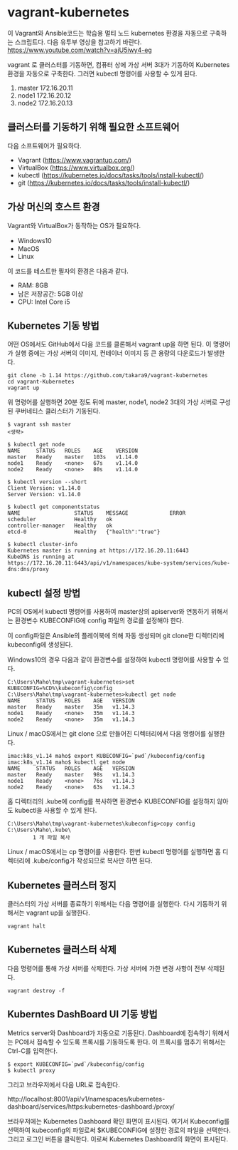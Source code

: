 # vagrant-kubernetes

이 Vagrant와 Ansible코드는 학습용 멀티 노드 kubernetes 환경을 자동으로 구축하는 스크립트다. 
다음 유투부 영상을 참고하기 바란다. 
https://www.youtube.com/watch?v=ajU5iwy4-eg


vagrant 로 클러스터를 기동하면, 컴퓨터 상에 가상 서버 3대가 기동하여 Kubernetes 환경을 자동으로 구축한다. 그러면 kubectl 명령어를 사용할 수 있게 된다. 

1. master 172.16.20.11
1. node1  172.16.20.12
1. node2  172.16.20.13


## 클러스터를 기동하기 위해 필요한 소프트웨어

다음 소프트웨어가 필요하다. 

* Vagrant (https://www.vagrantup.com/)
* VirtualBox (https://www.virtualbox.org/)
* kubectl (https://kubernetes.io/docs/tasks/tools/install-kubectl/)
* git (https://kubernetes.io/docs/tasks/tools/install-kubectl/)


## 가상 머신의 호스트 환경

Vagrant와 VirtualBox가 동작하는 OS가 필요하다. 

* Windows10　
* MacOS
* Linux

이 코드를 테스트한 필자의 환경은 다음과 같다. 

* RAM: 8GB 
* 남은 저장공간: 5GB 이상
* CPU: Intel Core i5 


## Kubernetes 기동 방법

어떤 OS에서도 GitHub에서 다음 코드를 클론해서 vagrant up을 하면 된다. 
이 명령어가 실행 중에는 가상 서버의 이미지, 컨테이너 이미지 등 큰 용량의 다운로드가 발생한다. 

~~~
git clone -b 1.14 https://github.com/takara9/vagrant-kubernetes
cd vagrant-Kubernetes
vagrant up
~~~

위 명령어를 실행하면 20분 정도 뒤에 master, node1, node2 3대의 가상 서버로 구성된 쿠버네티스 클러스터가 기동된다. 

~~~
$ vagrant ssh master
<생략>

$ kubectl get node
NAME     STATUS   ROLES    AGE    VERSION
master   Ready    master   103s   v1.14.0
node1    Ready    <none>   67s    v1.14.0
node2    Ready    <none>   80s    v1.14.0

$ kubectl version --short
Client Version: v1.14.0
Server Version: v1.14.0

$ kubectl get componentstatus
NAME                 STATUS    MESSAGE             ERROR
scheduler            Healthy   ok                  
controller-manager   Healthy   ok                  
etcd-0               Healthy   {"health":"true"}   

$ kubectl cluster-info
Kubernetes master is running at https://172.16.20.11:6443
KubeDNS is running at https://172.16.20.11:6443/api/v1/namespaces/kube-system/services/kube-dns:dns/proxy
~~~


## kubectl 설정 방법

PC의 OS에서 kubectl 명령어를 사용하여 master상의 apiserver와 연동하기 위해서는 환경변수 KUBECONFIG에 config 파일의 경로를 설정해야 한다. 

이 config파일은 Ansible의 플레이북에 의해 자동 생성되며 git clone한 디렉터리에 kubeconfig에 생성된다. 

Windows10의 경우 다음과 같이 환경변수를 설정하여 kubectl 명령어를 사용할 수 있다. 

~~~
C:\Users\Maho\tmp\vagrant-kubernetes>set KUBECONFIG=%CD%\kubeconfig\config
C:\Users\Maho\tmp\vagrant-kubernetes>kubectl get node
NAME     STATUS   ROLES    AGE   VERSION
master   Ready    master   35m   v1.14.3
node1    Ready    <none>   35m   v1.14.3
node2    Ready    <none>   35m   v1.14.3
~~~

Linux / macOS에서는 git clone 으로 만들어진 디렉터리에서 다음 명령어를 실행한다. 
~~~
imac:k8s_v1.14 maho$ export KUBECONFIG=`pwd`/kubeconfig/config
imac:k8s_v1.14 maho$ kubectl get node
NAME     STATUS   ROLES    AGE   VERSION
master   Ready    master   98s   v1.14.3
node1    Ready    <none>   76s   v1.14.3
node2    Ready    <none>   63s   v1.14.3
~~~

홈 디렉터리의 .kube에 config를 복사하면 환경변수 KUBECONFIG를 설정하지 않아도 kubectl을 사용할 수 있게 된다. 

~~~
C:\Users\Maho\tmp\vagrant-kubernetes\kubeconfig>copy config C:\Users\Maho\.kube\
        1 개 파일 복사
~~~

Linux / macOS에서는 cp 명령어를 사용한다. 한번 kubectl 명령어를 실행하면 홈 디렉터리에 .kube/config가 작성되므로 복사만 하면 된다. 


## Kubernetes 클러스터 정지

클러스터의 가상 서버를 종료하기 위해서는 다음 명령어를 실행한다. 
다시 기동하기 위해서는 vagrant up을 실행한다. 
~~~
vagrant halt
~~~


## Kubernetes 클러스터 삭제 

다음 명령어를 통해 가상 서버를 삭제한다. 
가상 서버에 가한 변경 사항이 전부 삭제된다. 

~~~
vagrant destroy -f
~~~


## Kuberntes DashBoard UI 기동 방법 

Metrics server와 Dashboard가 자동으로 기동된다. 
Dashboard에 접속하기 위해서는 PC에서 접속할 수 있도록 프록시를 기동하도록 한다. 
이 프록시를 멈추기 위해서는 Ctrl-C를 입력한다. 

~~~
$ export KUBECONFIG=`pwd`/kubeconfig/config
$ kubectl proxy
~~~

그리고 브라우저에서 다음 URL로 접속한다. 

http://localhost:8001/api/v1/namespaces/kubernetes-dashboard/services/https:kubernetes-dashboard:/proxy/

브라우저에는 Kubernetes Dashboard 확인 화면이 표시된다. 여기서 Kubeconfig를 선택하여 kubeconfig의 파일로써 $KUBECONFIG에 설정한 경로의 파일을 선택한다. 그리고 로그인 버튼을 클릭한다. 
이로써 Kubernetes Dashboard의 화면이 표시된다. 
